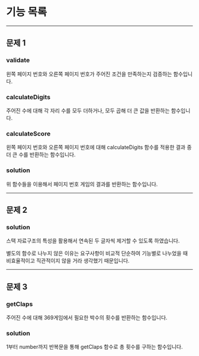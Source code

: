 # 기능 목록

---

## 문제 1

### validate

왼쪽 페이지 번호와 오른쪽 페이지 번호가 주어진 조건을 만족하는지 검증하는 함수입니다.

### calculateDigits

주어진 수에 대해 각 자리 수를 모두 더하거나, 모두 곱해 더 큰 값을 반환하는 함수입니다.

### calculateScore

왼쪽 페이지 번호와 오른쪽 페이지 번호에 대해 calculateDigits 함수를 적용한 결과 중
더 큰 수를 반환하는 함수입니다.

### solution

위 함수들을 이용해서 페이지 번호 게임의 결과를 반환하는 함수입니다.

---

## 문제 2

### solution

스택 자료구조의 특성을 활용해서 연속된 두 글자씩 제거할 수 있도록 하였습니다.

별도의 함수로 나누지 않은 이유는 요구사항이 비교적 단순하여 기능별로 나누었을 때 비효율적이고 직관적이지 않을 거라 생각했기 때문입니다.

---

## 문제 3

### getClaps

주어진 수에 대해 369게임에서 필요한 박수의 횟수를 반환하는 함수입니다.

### solution

1부터 number까지 반복문을 통해 getClaps 함수로 총 횟수를 구하는 함수입니다.

